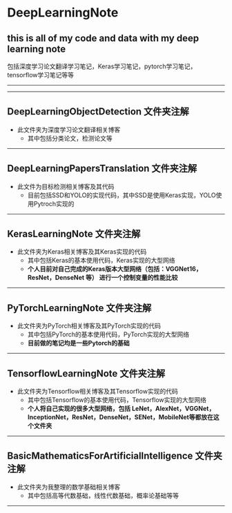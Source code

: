 # DeepLearningNote
## this is all of my code and data with my deep learning note
包括深度学习论文翻译学习笔记，Keras学习笔记，pytorch学习笔记，tensorflow学习笔记等等
***
***
## DeepLearningObjectDetection 文件夹注解
- 此文件夹为深度学习论文翻译相关博客
  - 其中包括分类论文，检测论文等 
***
## DeepLearningPapersTranslation 文件夹注解
- 此文件为目标检测相关博客及其代码
  - 目前包括SSD和YOLO的实现代码，其中SSD是使用Keras实现，YOLO使用Pytroch实现的
***
## KerasLearningNote 文件夹注解
- 此文件夹为Keras相关博客及其Keras实现的代码
  - 其中包括Keras的基本使用代码，Keras实现的大型网络
  - **个人目前对自己完成的Keras版本大型网络（包括：VGGNet16， ResNet，DenseNet 等） 进行一个控制变量的性能比较**
***
## PyTorchLearningNote 文件夹注解
- 此文件夹为PyTorch相关博客及其PyTorch实现的代码
  - 其中包括PyTorch的基本使用代码，PyTorch实现的大型网络
  - **目前做的笔记均是一些Pytorch的基础**
***
## TensorflowLearningNote 文件夹注解
- 此文件夹为Tensorflow相关博客及其Tensorflow实现的代码
  - 其中包括Tensorflow的基本使用代码，Tensorflow实现的大型网络
  - **个人将自己实现的很多大型网络，包括 LeNet，AlexNet，VGGNet，InceptionNet，ResNet，DenseNet，SENet，MobileNet等都放在这个文件夹**
***
## BasicMathematicsForArtificialIntelligence 文件夹注解
- 此文件夹为我整理的数学基础相关博客
  - 其中包括高等代数基础，线性代数基础，概率论基础等等
***
